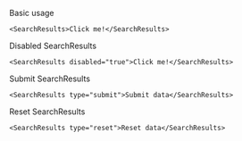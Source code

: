 Basic usage

```
<SearchResults>Click me!</SearchResults>
```

Disabled SearchResults

```
<SearchResults disabled="true">Click me!</SearchResults>
```

Submit SearchResults

```
<SearchResults type="submit">Submit data</SearchResults>
```

Reset SearchResults

```
<SearchResults type="reset">Reset data</SearchResults>
```
